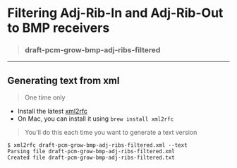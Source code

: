 Filtering Adj-Rib-In and Adj-Rib-Out to BMP receivers
=====================================================

> ### draft-pcm-grow-bmp-adj-ribs-filtered

- - -

Generating text from xml
------------------------

> One time only

* Install the latest [xml2rfc](https://xml2rfc.tools.ietf.org/)
* On Mac, you can install it using ```brew install xml2rfc```

> You'll do this each time you want to generate a text version

```
$ xml2rfc draft-pcm-grow-bmp-adj-ribs-filtered.xml --text
Parsing file draft-pcm-grow-bmp-adj-ribs-filtered.xml 
Created file draft-pcm-grow-bmp-adj-ribs-filtered.txt
```
